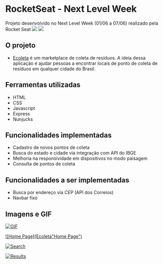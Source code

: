 # RocketSeat - Next Level Week
Projeto desenvolvido no Next Level Week (01/06 a 07/06) realizado pela Rocket Seat
![](https://img.shields.io/github/languages/count/caroldf07/rocketseat_NLW?color=green&style=for-the-badge) ![](https://img.shields.io/github/languages/top/caroldf07/rocketseat_NLW?style=for-the-badge)

## O projeto

- [Ecoleta](https://www.figma.com/file/1SxgOMojOB2zYT0Mdk28lB/Ecoleta?node-id=0%3A1) é um marketplace de coleta de resíduos. A ideia dessa aplicação é ajudar pessoas a encontrar locais de ponto de coleta de resíduos em qualquer cidade do Brasil.

## Ferramentas utilizadas 

- HTML
- CSS
- Javascript
- Express
- Nunjucks

## Funcionalidades implementadas

- Cadastro de novos pontos de coleta
- Busca do estado e cidade via integração com API do IBGE 
- Melhoria na responsividade em dispositivos no modo paisagem
- Consulta de pontos de coleta

## Funcionalidades a ser implementadas

- Busca por endereço via CEP (API dos Correios)
- Navbar fixo

## Imagens e GIF
[![GIF](CloudApp "GIF")](https://share.getcloudapp.com/wbuWNdlg "GIF")

[![Home Page](Ecoleta"Home Page")](https://imgur.com/ZqCdefn "Home Page")

[![Search](Search "Search")](https://imgur.com/P8pEW5G "Search")

[![Results](Results "Results")](https://imgur.com/VabaObK "Results")
